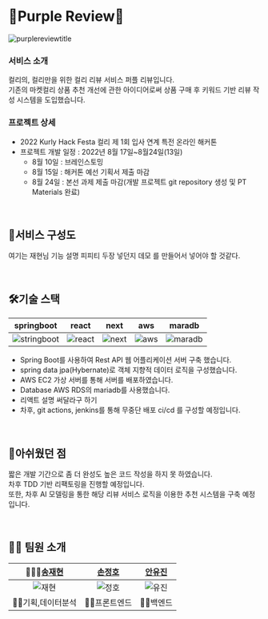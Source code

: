 # 🎵Purple Review🎵
![purplereviewtitle](https://user-images.githubusercontent.com/70012637/186297625-66cf25a1-5e3f-46ec-9255-c245376a8234.png)

### 서비스 소개

컬리의, 컬리만을 위한 컬리 리뷰 서비스 퍼플 리뷰입니다.<br>
기존의 마켓컬리 상품 추천 개선에 관한 아이디어로써 상품 구매 후 키워드 기반 리뷰 작성 시스템을 도입했습니다.

### 프로젝트 상세

- 2022 Kurly Hack Festa 컬리 제 1회 입사 연계 특전 온라인 해커톤
- 프로젝트 개발 일정 : 2022년 8월 17일~8월24일(13일)
    - 8월 10일 : 브레인스토밍
    - 8월 15일 : 해커톤 예선 기획서 제출 마감
    - 8월 24일 : 본선 과제 제출 마감(개발 프로젝트 git repository 생성 및 PT Materials 완료)
<br>

## 🎨서비스 구성도

여기는 재현님 기능 설명 피피티 두장 넣던지 데모 를 만들어서 넣어야 할 것같다.


<br>

## 🛠기술 스택

|springboot|react|next|aws|maradb|
|---|---|---|---|----|
|![stringboot](https://user-images.githubusercontent.com/70012637/186303710-a5eac8c4-0f70-4ee0-8c0a-b100dafaf842.jpg)|![react](https://user-images.githubusercontent.com/70012637/186303832-ed627bbe-2c88-4335-82ba-4177a180e522.png)|![next](https://user-images.githubusercontent.com/70012637/186302791-df9259e1-5916-4f3c-8bc1-4f0ee88b7cbb.png)|![aws](https://user-images.githubusercontent.com/70012637/186303378-10c8d21c-3427-42c2-a19d-040a62bc0841.png)|![maradb](https://user-images.githubusercontent.com/70012637/186302785-b574dc4a-cddd-4b60-8dc4-d41d05d2ee0f.png)|


- Spring Boot를 사용하여 Rest API 웹 어플리케이션 서버 구축 했습니다.
- spring data jpa(Hybernate)로 객체 지향적 데이터 로직을 구성했습니다.
- AWS EC2 가상 서버를 통해 서버를 배포하였습니다.
- Database AWS RDS의 mariadb를 사용했습니다.
- 리액트 설명 써달라구 하기
- 차후, git actions, jenkins를 통해 무중단 배포 ci/cd 를 구성할 예정입니다.

<br>

## 🦉아쉬웠던 점

짧은 개발 기간으로 좀 더 완성도 높은 코드 작성을 하지 못 하였습니다.<br>
차후 TDD 기반 리팩토링을 진행할 예정입니다.<br>
또한, 차후 AI 모델링을 통한 해당 리뷰 서비스 로직을 이용한 추천 시스템을 구축 예정입니다.

<br>

## 🐱‍🏍 팀원 소개

|🧏🏻‍♀️[송재현]( https://github.com/songgplant)| [손정호]( https://github.com/songgplant)|[안유진](www.github.com/U-jjin)|
|:------:|:---:|:---:|
|![재현](https://avatars.githubusercontent.com/u/85278188?v=4)|![정호](https://avatars.githubusercontent.com/u/87624756?v=4)|![유진](https://avatars.githubusercontent.com/u/70012637?s=400&u=abb3a1cb495ddb302117e96236f734c0ca5e17e9&v=4)|
|🐱‍👤기획,데이터분석|🐱‍💻프론트엔드                           |🐱‍🐉백엔드                       |


